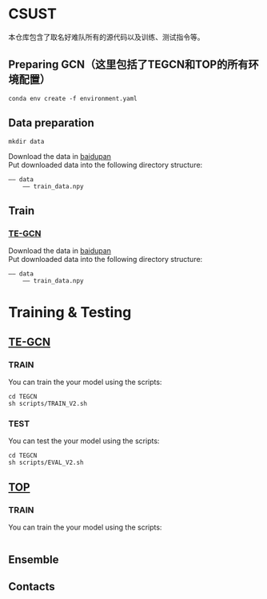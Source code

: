 # CSUST
本仓库包含了取名好难队所有的源代码以及训练、测试指令等。
## Preparing GCN（这里包括了TEGCN和TOP的所有环境配置）
```
conda env create -f environment.yaml
```
## Data preparation
```
mkdir data
```  
Download the data in [baidupan](https://github.com/xieyulai/UAVHuman_For_TE-GCN)  
Put downloaded data into the following directory structure:
```
—— data
    —— train_data.npy
```
## Train
### [TE-GCN](https://github.com/xieyulai/TE-GCN)
Download the data in [baidupan](https://github.com/xieyulai/UAVHuman_For_TE-GCN)  
Put downloaded data into the following directory structure:

```
—— data
    —— train_data.npy
```

# Training & Testing
## [TE-GCN](https://github.com/xieyulai/TE-GCN)
### TRAIN
You can train the your model using the scripts:
```
cd TEGCN
sh scripts/TRAIN_V2.sh
```

### TEST
You can test the your model using the scripts:
```
cd TEGCN
sh scripts/EVAL_V2.sh
```
## [TOP](https://github.com/liujf69/ICMEW2024-Track10)
### TRAIN
You can train the your model using the scripts:
```

```

## Ensemble

## Contacts

